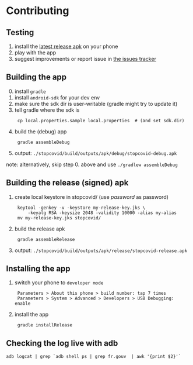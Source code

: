 Contributing
============

Testing
-------

1. install the [latest release apk][release] on your phone
2. play with the app
3. suggest improvements or report issue in [the issues tracker][tracker]


[release]: ../../releases/latest/download/stopcovid-release.apk
[tracker]: ../../issues  



Building the app
----------------

0. install `gradle`
1. install `android-sdk` for your dev env
2. make sure the sdk dir is user-writable (gradle might try to update it)
3. tell gradle where the sdk is
   ```
	cp local.properties.sample local.properties  # (and set sdk.dir)
   ```
4. build the (debug) app
   ```
	gradle assembleDebug
   ```
5. output: `./stopcovid/build/outputs/apk/debug/stopcovid-debug.apk`


note: alternatively, skip step 0. above and use `./gradlew assembleDebug`


Building the release (signed) apk
---------------------------------

1. create local keystore in stopcovid/ (use _password_ as password)
   ```
	keytool -genkey -v -keystore my-release-key.jks \
		-keyalg RSA -keysize 2048 -validity 10000 -alias my-alias
	mv my-release-key.jks stopcovid/
   ```
2. build the release apk
   ```
	gradle assembleRelease
   ```
3. output: `./stopcovid/build/outputs/apk/release/stopcovid-release.apk`


Installing the app
------------------

1. switch your phone to `developer mode`
   ```
	Parameters > About this phone > build number: tap 7 times
	Parameters > System > Advanced > Developers > USB Debugging: enable
   ```
2. install the app
   ```
	gradle installRelease
   ```

Checking the log live with adb
------------------------------

	adb logcat | grep `adb shell ps | grep fr.gouv  | awk '{print $2}'`
